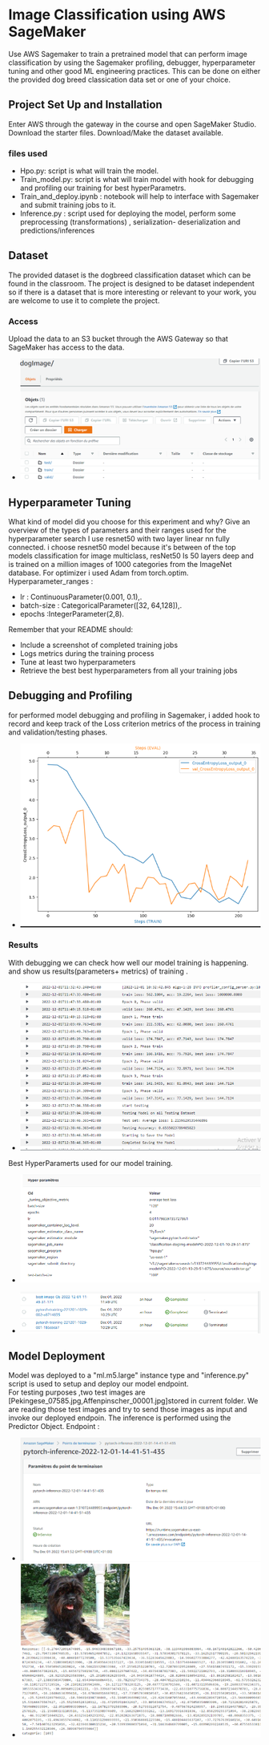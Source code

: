 # Image Classification using AWS SageMaker

Use AWS Sagemaker to train a pretrained model that can perform image classification by using the Sagemaker profiling, debugger, hyperparameter tuning and other good ML engineering practices. This can be done on either the provided dog breed classication data set or one of your choice.

## Project Set Up and Installation
Enter AWS through the gateway in the course and open SageMaker Studio. 
Download the starter files.
Download/Make the dataset available. 
### files used
- Hpo.py: script is what will train the model.
- Train_model.py: script is what will train model with hook for debugging and profiling our training for best hyperParametrs.
- Train_and_deploy.ipynb : notebook will help to interface with Sagemaker and submit training jobs to it.
- Inference.py : script used for deploying the model, perform some preprocessing (transformations) , serialization- deserialization and predictions/inferences

## Dataset
The provided dataset is the dogbreed classification dataset which can be found in the classroom.
The project is designed to be dataset independent so if there is a dataset that is more interesting or relevant to your work, you are welcome to use it to complete the project.

### Access
Upload the data to an S3 bucket through the AWS Gateway so that SageMaker has access to the data. 
- ![./scrennshoot/dataset.PNG](./scrennshoot/dataset.PNG)

## Hyperparameter Tuning
What kind of model did you choose for this experiment and why? Give an overview of the types of parameters and their ranges used for the hyperparameter search
I use resnet50 with two layer linear nn fully connected. i choose resnet50 model because it's between of the top models classification for image multiclass, resNet50 Is 50 layers deep and is trained on a million images of 1000 categories from the ImageNet database.
For optimizer i used Adam from torch.optim.
Hyperparameter_ranges :
- lr : ContinuousParameter(0.001, 0.1),.
- batch-size : CategoricalParameter([32, 64,128]),.
- epochs :IntegerParameter(2,8).

Remember that your README should:
- Include a screenshot of completed training jobs
- Logs metrics during the training process
- Tune at least two hyperparameters
- Retrieve the best best hyperparameters from all your training jobs

## Debugging and Profiling
for performed model debugging and profiling in Sagemaker, i added hook to record and keep track of the Loss criterion metrics of the process in training and validation/testing phases.
- ![./scrennshoot/croos_Eval.PNG](./scrennshoot/croos_Eval.PNG)

### Results
With debugging we can check how well our model training is happening. and show us results(parameters+ metrics) of training .
- ![./scrennshoot/log.PNG](./scrennshoot/log.PNG)

Best HyperParamerts used for our model training. 
- ![./scrennshoot/HyperParamerts.PNG](./scrennshoot/HyperParamerts.PNG)

- ![./scrennshoot/trainingJob.PNG](./scrennshoot/trainingJob.PNG)
## Model Deployment
Model was deployed to a "ml.m5.large" instance type and "inference.py" script is used to setup and deploy our model endpoint.<br/>
For testing purposes ,two test images are [Pekingese_07585.jpg,Affenpinscher_00001.jpg]stored in current folder.
We are reading those test images and try to send those images as input and invoke our deployed endpoin.
The inference is performed using the Predictor Object.
Endpoint : 
- ![./scrennshoot/endpoint.PNG](scrennshoot/endpoint.PNG)
- ![./scrennshoot/resultats_dog.PNG](scrennshoot/resultats_dog.PNG)

